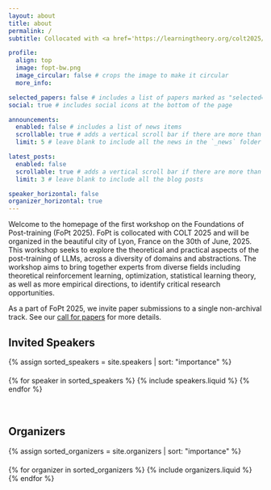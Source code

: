```yaml
---
layout: about
title: about
permalink: /
subtitle: Collocated with <a href='https://learningtheory.org/colt2025/'>COLT 2025</a> <br> June 30th, 2025 in <a href='https://www.ens-lyon.fr/'>Lyon, France</a>

profile:
  align: top
  image: fopt-bw.png
  image_circular: false # crops the image to make it circular
  more_info:

selected_papers: false # includes a list of papers marked as "selected={true}"
social: true # includes social icons at the bottom of the page

announcements:
  enabled: false # includes a list of news items
  scrollable: true # adds a vertical scroll bar if there are more than 3 news items
  limit: 5 # leave blank to include all the news in the `_news` folder

latest_posts:
  enabled: false
  scrollable: true # adds a vertical scroll bar if there are more than 3 new posts items
  limit: 3 # leave blank to include all the blog posts

speaker_horizontal: false
organizer_horizontal: true
---
```


Welcome to the homepage of the first workshop on the Foundations of Post-training (FoPt 2025). FoPt is collocated with COLT 2025 and will be organized in the beautiful city of Lyon, France on the 30th of June, 2025. This workshop seeks to explore the theoretical and practical aspects of the post-training of LLMs, across a diversity of domains and abstractions. The workshop aims to bring together experts from diverse fields including theoretical reinforcement learning, optimization, statistical learning theory, as well as more empirical directions, to identify critical research opportunities.

As a part of FoPt 2025, we invite paper submissions to a single non-archival track. See our [call for papers](https://fopt-workshop.github.io/cfp/) for more details.

## Invited Speakers
{% assign sorted_speakers = site.speakers | sort: "importance" %}
<div style="margin-top: 20px; display: flex; gap: 20px; flex-wrap: wrap; justify-content: center">
  {% for speaker in sorted_speakers %}
    {% include speakers.liquid %}
  {% endfor %}
</div>
<br><br>

## Organizers
{% assign sorted_organizers = site.organizers | sort: "importance" %}
<div style="margin-top: 20px; display: flex; gap: 20px; flex-wrap: wrap; justify-content: center">
  {% for organizer in sorted_organizers %}
    {% include organizers.liquid %}
  {% endfor %}
</div>
<br><br>
